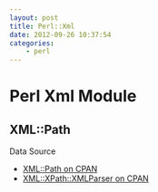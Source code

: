 ```yaml
---
layout: post
title: Perl::Xml
date: 2012-09-26 10:37:54
categories:
	- perl
---
```

Perl Xml Module
======
XML::Path
------

<script src="https://gist.github.com/3785727.js?file=gistfile1.pl"></script>

Data Source  
- [XML::Path on CPAN](http://search.cpan.org/~msergeant/XML-XPath-1.13/XPath.pm#___top)  
- [XML::XPath::XMLParser on CPAN](http://search.cpan.org/~msergeant/XML-XPath-1.13/XPath/Node/Element.pm#string_value)
